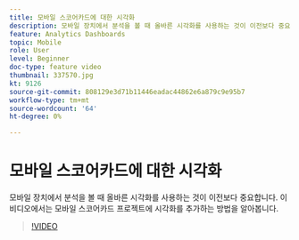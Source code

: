 ```yaml
---
title: 모바일 스코어카드에 대한 시각화
description: 모바일 장치에서 분석을 볼 때 올바른 시각화를 사용하는 것이 이전보다 중요합니다. 이 비디오에서는 모바일 스코어카드 프로젝트에 시각화를 추가하는 방법을 알아봅니다.
feature: Analytics Dashboards
topic: Mobile
role: User
level: Beginner
doc-type: feature video
thumbnail: 337570.jpg
kt: 9126
source-git-commit: 808129e3d71b11446eadac44862e6a879c9e95b7
workflow-type: tm+mt
source-wordcount: '64'
ht-degree: 0%

---
```



# 모바일 스코어카드에 대한 시각화

모바일 장치에서 분석을 볼 때 올바른 시각화를 사용하는 것이 이전보다 중요합니다. 이 비디오에서는 모바일 스코어카드 프로젝트에 시각화를 추가하는 방법을 알아봅니다.

>[!VIDEO](https://video.tv.adobe.com/v/337570/?quality=12&learn=on)
